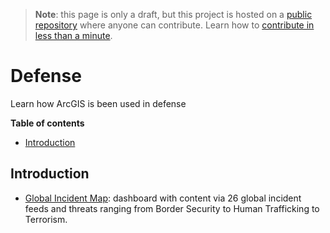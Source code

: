 > **Note**: this page is only a draft, but this project is hosted on a [public repository](https://github.com/hhkaos/awesome-arcgis) where anyone can contribute. Learn how to [contribute in less than a minute](https://github.com/hhkaos/awesome-arcgis/blob/master/CONTRIBUTING.md#contributions).

# Defense

Learn how ArcGIS is been used in defense

<!-- START doctoc generated TOC please keep comment here to allow auto update -->
<!-- DON'T EDIT THIS SECTION, INSTEAD RE-RUN doctoc TO UPDATE -->
**Table of contents**

- [Introduction](#introduction)

<!-- END doctoc generated TOC please keep comment here to allow auto update -->

## Introduction

* [Global Incident Map](http://esrifederal.maps.arcgis.com/apps/opsdashboard/index.html#/64929900b01d44369ca2cc0e65f75c9f): dashboard with content via 26 global incident feeds and threats ranging from Border Security to Human Trafficking to Terrorism.
